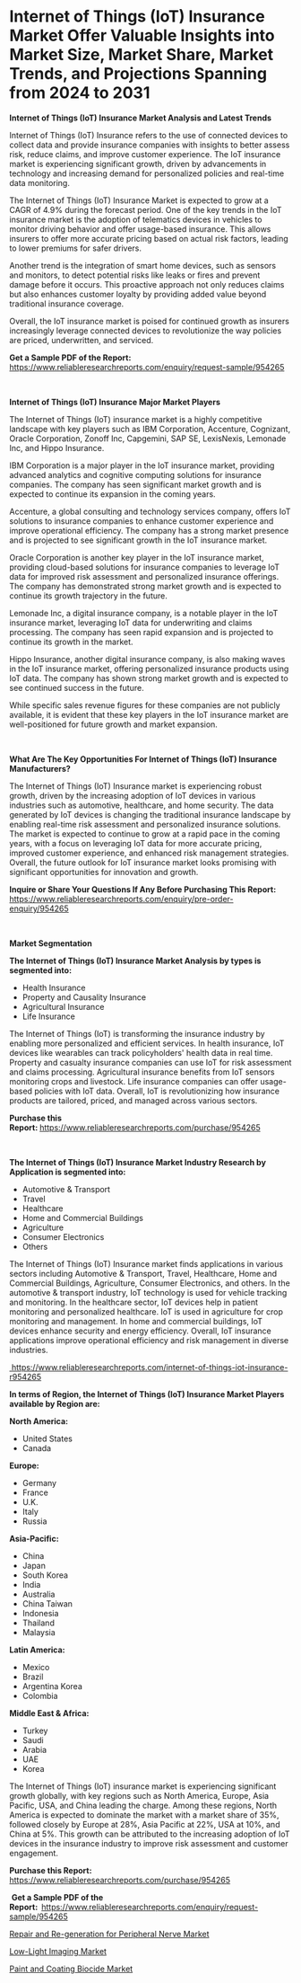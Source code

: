 <p><h1>Internet of Things (IoT) Insurance Market Offer Valuable Insights into Market Size, Market Share, Market Trends, and Projections Spanning from 2024 to 2031</h1></p><p><strong>Internet of Things (IoT) Insurance Market Analysis and Latest Trends</strong></p>
<p><p>Internet of Things (IoT) Insurance refers to the use of connected devices to collect data and provide insurance companies with insights to better assess risk, reduce claims, and improve customer experience. The IoT insurance market is experiencing significant growth, driven by advancements in technology and increasing demand for personalized policies and real-time data monitoring.</p><p>The Internet of Things (IoT) Insurance Market is expected to grow at a CAGR of 4.9% during the forecast period. One of the key trends in the IoT insurance market is the adoption of telematics devices in vehicles to monitor driving behavior and offer usage-based insurance. This allows insurers to offer more accurate pricing based on actual risk factors, leading to lower premiums for safer drivers.</p><p>Another trend is the integration of smart home devices, such as sensors and monitors, to detect potential risks like leaks or fires and prevent damage before it occurs. This proactive approach not only reduces claims but also enhances customer loyalty by providing added value beyond traditional insurance coverage.</p><p>Overall, the IoT insurance market is poised for continued growth as insurers increasingly leverage connected devices to revolutionize the way policies are priced, underwritten, and serviced.</p></p>
<p><strong>Get a Sample PDF of the Report:&nbsp;</strong> <a href="https://www.reliableresearchreports.com/enquiry/request-sample/954265">https://www.reliableresearchreports.com/enquiry/request-sample/954265</a></p>
<p>&nbsp;</p>
<p><strong>Internet of Things (IoT) Insurance Major Market Players</strong></p>
<p><p>The Internet of Things (IoT) insurance market is a highly competitive landscape with key players such as IBM Corporation, Accenture, Cognizant, Oracle Corporation, Zonoff Inc, Capgemini, SAP SE, LexisNexis, Lemonade Inc, and Hippo Insurance. </p><p>IBM Corporation is a major player in the IoT insurance market, providing advanced analytics and cognitive computing solutions for insurance companies. The company has seen significant market growth and is expected to continue its expansion in the coming years.</p><p>Accenture, a global consulting and technology services company, offers IoT solutions to insurance companies to enhance customer experience and improve operational efficiency. The company has a strong market presence and is projected to see significant growth in the IoT insurance market.</p><p>Oracle Corporation is another key player in the IoT insurance market, providing cloud-based solutions for insurance companies to leverage IoT data for improved risk assessment and personalized insurance offerings. The company has demonstrated strong market growth and is expected to continue its growth trajectory in the future.</p><p>Lemonade Inc, a digital insurance company, is a notable player in the IoT insurance market, leveraging IoT data for underwriting and claims processing. The company has seen rapid expansion and is projected to continue its growth in the market.</p><p>Hippo Insurance, another digital insurance company, is also making waves in the IoT insurance market, offering personalized insurance products using IoT data. The company has shown strong market growth and is expected to see continued success in the future.</p><p>While specific sales revenue figures for these companies are not publicly available, it is evident that these key players in the IoT insurance market are well-positioned for future growth and market expansion.</p></p>
<p>&nbsp;</p>
<p><strong>What Are The Key Opportunities For Internet of Things (IoT) Insurance Manufacturers?</strong></p>
<p><p>The Internet of Things (IoT) Insurance market is experiencing robust growth, driven by the increasing adoption of IoT devices in various industries such as automotive, healthcare, and home security. The data generated by IoT devices is changing the traditional insurance landscape by enabling real-time risk assessment and personalized insurance solutions. The market is expected to continue to grow at a rapid pace in the coming years, with a focus on leveraging IoT data for more accurate pricing, improved customer experience, and enhanced risk management strategies. Overall, the future outlook for IoT insurance market looks promising with significant opportunities for innovation and growth.</p></p>
<p><strong>Inquire or Share Your Questions If Any Before Purchasing This Report:</strong> <a href="https://www.reliableresearchreports.com/enquiry/pre-order-enquiry/954265">https://www.reliableresearchreports.com/enquiry/pre-order-enquiry/954265</a></p>
<p>&nbsp;</p>
<p><strong>Market Segmentation</strong></p>
<p><strong>The Internet of Things (IoT) Insurance Market Analysis by types is segmented into:</strong></p>
<p><ul><li>Health Insurance</li><li>Property and Causality Insurance</li><li>Agricultural Insurance</li><li>Life Insurance</li></ul></p>
<p><p>The Internet of Things (IoT) is transforming the insurance industry by enabling more personalized and efficient services. In health insurance, IoT devices like wearables can track policyholders' health data in real time. Property and casualty insurance companies can use IoT for risk assessment and claims processing. Agricultural insurance benefits from IoT sensors monitoring crops and livestock. Life insurance companies can offer usage-based policies with IoT data. Overall, IoT is revolutionizing how insurance products are tailored, priced, and managed across various sectors.</p></p>
<p><strong>Purchase this Report:&nbsp;</strong><a href="https://www.reliableresearchreports.com/purchase/954265">https://www.reliableresearchreports.com/purchase/954265</a></p>
<p>&nbsp;</p>
<p><strong>The Internet of Things (IoT) Insurance Market Industry Research by Application is segmented into:</strong></p>
<p><ul><li>Automotive & Transport</li><li>Travel</li><li>Healthcare</li><li>Home and Commercial Buildings</li><li>Agriculture</li><li>Consumer Electronics</li><li>Others</li></ul></p>
<p><p>The Internet of Things (IoT) Insurance market finds applications in various sectors including Automotive & Transport, Travel, Healthcare, Home and Commercial Buildings, Agriculture, Consumer Electronics, and others. In the automotive & transport industry, IoT technology is used for vehicle tracking and monitoring. In the healthcare sector, IoT devices help in patient monitoring and personalized healthcare. IoT is used in agriculture for crop monitoring and management. In home and commercial buildings, IoT devices enhance security and energy efficiency. Overall, IoT insurance applications improve operational efficiency and risk management in diverse industries.</p></p>
<p><a href="https://www.reliableresearchreports.com/internet-of-things-iot-insurance-r954265">&nbsp;https://www.reliableresearchreports.com/internet-of-things-iot-insurance-r954265</a></p>
<p><strong>In terms of Region, the Internet of Things (IoT) Insurance Market Players available by Region are:</strong></p>
<p>
    <p> <strong> North America: </strong>
        <ul>
            <li>United States</li>
            <li>Canada</li>
        </ul>
        </p> 
    <p> <strong> Europe: </strong>
        <ul>
            <li>Germany</li>
            <li>France</li>
            <li>U.K.</li>
            <li>Italy</li>
            <li>Russia</li>
        </ul>
        </p> 
    <p> <strong> Asia-Pacific: </strong>
        <ul>
            <li>China</li>
            <li>Japan</li>
            <li>South Korea</li>
            <li>India</li>
            <li>Australia</li>
            <li>China Taiwan</li>
            <li>Indonesia</li>
            <li>Thailand</li>
            <li>Malaysia</li>
        </ul>
        </p> 
    <p> <strong> Latin America: </strong>
        <ul>
            <li>Mexico</li>
            <li>Brazil</li>
            <li>Argentina Korea</li>
            <li>Colombia</li>
        </ul>
        </p> 
    <p> <strong> Middle East & Africa: </strong>
        <ul>
            <li>Turkey</li>
            <li>Saudi</li>
            <li>Arabia</li>
            <li>UAE</li>
            <li>Korea</li>
        </ul>
    </p>
    </p>
<p><p>The Internet of Things (IoT) insurance market is experiencing significant growth globally, with key regions such as North America, Europe, Asia Pacific, USA, and China leading the charge. Among these regions, North America is expected to dominate the market with a market share of 35%, followed closely by Europe at 28%, Asia Pacific at 22%, USA at 10%, and China at 5%. This growth can be attributed to the increasing adoption of IoT devices in the insurance industry to improve risk assessment and customer engagement.</p></p>
<p><strong>Purchase this Report: </strong><a href="https://www.reliableresearchreports.com/purchase/954265">https://www.reliableresearchreports.com/purchase/954265</a></p>
<p>&nbsp;<strong>Get a Sample PDF of the Report:&nbsp;&nbsp;</strong><a href="https://www.reliableresearchreports.com/enquiry/request-sample/954265">https://www.reliableresearchreports.com/enquiry/request-sample/954265</a></p>
<p><strong></strong></p>
<p><p><a href="https://github.com/jaidynmorantestelletmjzya/Market-Research-Report-List-2/blob/main/repair-and-re-generation-for-peripheral-nerve-market.md">Repair and Re-generation for Peripheral Nerve Market</a></p><p><a href="https://github.com/ruddyyedelwadw/Market-Research-Report-List-2/blob/main/low-light-imaging-market.md">Low-Light Imaging Market</a></p><p><a href="https://issuu.com/reportprime-2/docs/paint-and-coating-biocide-market-size-2030.pptx">Paint and Coating Biocide Market</a></p></p>